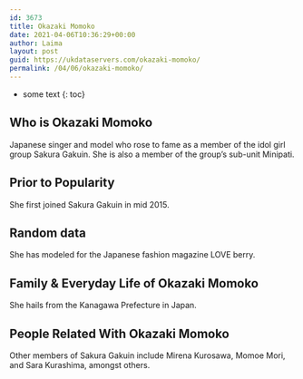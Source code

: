 ```yaml
---
id: 3673
title: Okazaki Momoko
date: 2021-04-06T10:36:29+00:00
author: Laima
layout: post
guid: https://ukdataservers.com/okazaki-momoko/
permalink: /04/06/okazaki-momoko/
---
```


* some text
{: toc}


## Who is Okazaki Momoko
                  
                  
                  
Japanese singer and model who rose to fame as a member of the idol girl group Sakura Gakuin. She is also a member of the group&#8217;s sub-unit Minipati.
                  
              
            
              
            
                
                
                
## Prior to Popularity
                  
                  
                  
She first joined Sakura Gakuin in mid 2015.
                  
              
            
              
            
                
                
                
## Random data
                  
                  
                  
She has modeled for the Japanese fashion magazine LOVE berry.
                  
              
            
              
            
                
                
                
## Family & Everyday Life of Okazaki Momoko
                  
                  
                  
She hails from the Kanagawa Prefecture in Japan.
                  
              
            
              
            
                
                
                
## People Related With Okazaki Momoko
                  
                  
                  
Other members of Sakura Gakuin include Mirena Kurosawa, Momoe Mori, and Sara Kurashima, amongst others.
                  
              
            
              
            
                
              
            
              
              
            
            
              
            
          
          
          